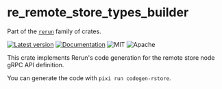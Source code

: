# re_remote_store_types_builder

Part of the [`rerun`](https://github.com/rerun-io/rerun) family of crates.

[![Latest version](https://img.shields.io/crates/v/re_remote_store_types_builder.svg)](https://crates.io/crates/re_remote_store_types_builder?speculative-link)
[![Documentation](https://docs.rs/re_remote_store_types_builder/badge.svg)](https://docs.rs/re_remote_store_types_builder?speculative-link)
![MIT](https://img.shields.io/badge/license-MIT-blue.svg)
![Apache](https://img.shields.io/badge/license-Apache-blue.svg)

This crate implements Rerun's code generation for the remote store node gRPC API definition.

You can generate the code with `pixi run codegen-rstore`.
